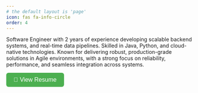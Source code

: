 ```yaml
---
# the default layout is 'page'
icon: fas fa-info-circle
order: 4
---
```


Software Engineer with 2 years of experience developing scalable backend systems, and real-time data pipelines. Skilled in Java, Python, and cloud-native technologies. Known for delivering robust, production-grade solutions in Agile environments, with a strong focus on reliability, performance, and seamless integration across systems.


<a href="/assets/files/Kiran_upase_resume.pdf" target="_blank">
  <button style="background-color:#4CAF50; color:white; padding:10px 20px; border:none; border-radius:6px; font-size:16px; cursor:pointer;">
    📄 View Resume
  </button>
</a>
